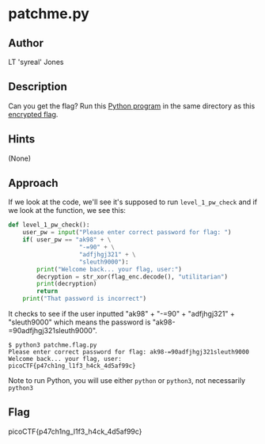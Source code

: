 # patchme.py
## Author
LT 'syreal' Jones
## Description
Can you get the flag? Run this [Python program](./patchme.flag.py) in the same directory as this [encrypted flag](./flag.txt.enc).
## Hints
(None)
## Approach
If we look at the code, we'll see it's supposed to run `level_1_pw_check` and if we look at the function, we see this:
```python
def level_1_pw_check():
    user_pw = input("Please enter correct password for flag: ")
    if( user_pw == "ak98" + \
                    "-=90" + \
                    "adfjhgj321" + \
                    "sleuth9000"):
        print("Welcome back... your flag, user:")
        decryption = str_xor(flag_enc.decode(), "utilitarian")
        print(decryption)
        return
    print("That password is incorrect")
```
It checks to see if the user inputted "ak98" + "-=90" + "adfjhgj321" + "sleuth9000" which means the password is "ak98-=90adfjhgj321sleuth9000".
```
$ python3 patchme.flag.py
Please enter correct password for flag: ak98-=90adfjhgj321sleuth9000
Welcome back... your flag, user:
picoCTF{p47ch1ng_l1f3_h4ck_4d5af99c}
```
Note to run Python, you will use either `python` or `python3`, not necessarily `python3`
## Flag
picoCTF{p47ch1ng_l1f3_h4ck_4d5af99c}